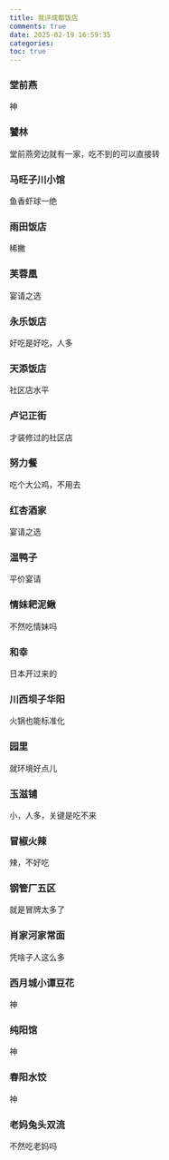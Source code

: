 ```yaml
---
title: 我评成都饭店
comments: true
date: 2025-02-19 16:59:35
categories:
toc: true
---
```


### 堂前燕
神

### 饕林
堂前燕旁边就有一家，吃不到的可以直接转

### 马旺子川小馆
鱼香虾球一绝

### 雨田饭店
稀撇

### 芙蓉凰
宴请之选

### 永乐饭店
好吃是好吃，人多

### 天添饭店
社区店水平

### 卢记正街
才装修过的社区店

### 努力餐
吃个大公鸡，不用去

### 红杏酒家
宴请之选

### 温鸭子
平价宴请

### 情妹耙泥鳅
不然吃情妹吗

### 和幸
日本开过来的

### 川西坝子华阳
火锅也能标准化

### 园里
就环境好点儿

### 玉滋铺
小，人多，关键是吃不来

### 冒椒火辣
辣，不好吃

### 钢管厂五区
就是冒牌太多了

### 肖家河家常面
凭啥子人这么多

### 西月城小谭豆花
神

### 纯阳馆
神

### 春阳水饺
神

### 老妈兔头双流
不然吃老妈吗
